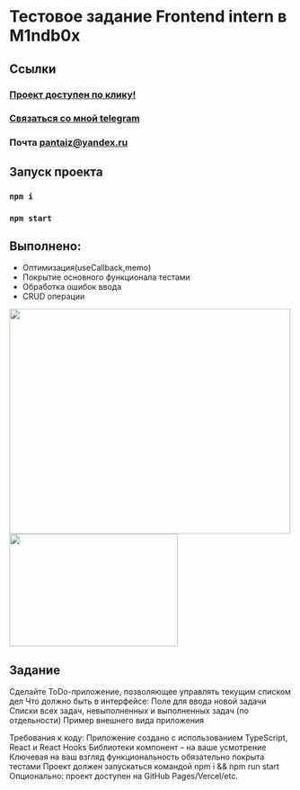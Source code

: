 # Тестовое задание Frontend intern в M1ndb0x
## Ссылки
### [Проект доступен по клику!](https://pantaiz.github.io/m1ndb0x-test/)
### [Связаться со мной telegram](https://t.me/pantaiz)
### Почта pantaiz@yandex.ru
## Запуск проекта
### `npm i`
### `npm start`

## Выполнено:
+ Оптимизация(useCallback,memo)
+ Покрытие основного функционала тестами
+ Обработка ошибок ввода
+ CRUD операции
<img src="https://github-production-user-asset-6210df.s3.amazonaws.com/111352651/244897180-7ac71866-5307-45ba-a377-de7deea8c95f.png" width="500" height="400">
<img src="https://github.com/pantaiz/m1ndb0x-test/assets/111352651/07ce051b-b833-41ee-ae57-cfd49b84beb9" width="300" height="200">

## Задание
Сделайте ToDo-приложение, позволяющее управлять текущим списком дел
Что должно быть в интерфейсе:
Поле для ввода новой задачи
Списки всех задач, невыполненных и выполненных задач (по отдельности)
Пример внешнего вида приложения

Требования к коду:
Приложение создано с использованием TypeScript, React и React Hooks
Библиотеки компонент – на ваше усмотрение
Ключевая на ваш взгляд функциональность обязательно покрыта тестами
Проект должен запускаться командой npm i && npm run start
Опционально: проект доступен на GitHub Pages/Vercel/etc.
